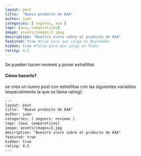 ```yaml
---
layout: post
title:  "Nuevo producto de AXA"
author: juan
categories: [ seguros, axa ]
tags: [axa, comparativos]
image: assets/images/2.jpeg
description: "Nuestro score sobre el producto de AXA"
featured: true #true para que salga en Novedades
hidden: true #false para que salga en Todos
rating: 4.5
---
```


Se pueden hacen reviews y poner estrellitas

#### Cómo hacerlo?

se crea un nuevo post con estrellitas con las siguientes variables (especialmente la que se llama rating):

```html
---
layout: post
title:  "Nuevo producto de AXA"
author: juan
categories: [ seguors, reviews ]
tags: [axa, comparativos]
image: assets/images/2.jpg
description: "Nuestro score sobre el producto de AXA"
featured: true
hidden: true
rating: 4.5
---
```
